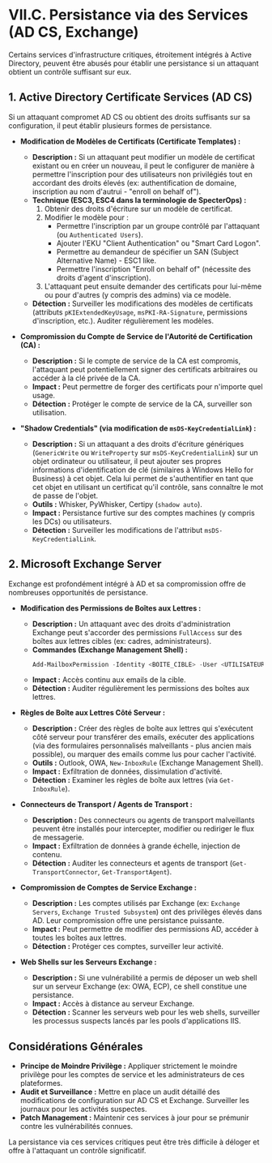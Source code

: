 # VII.C. Persistance via des Services (AD CS, Exchange)

Certains services d'infrastructure critiques, étroitement intégrés à Active Directory, peuvent être abusés pour établir une persistance si un attaquant obtient un contrôle suffisant sur eux.

## 1. Active Directory Certificate Services (AD CS)

Si un attaquant compromet AD CS ou obtient des droits suffisants sur sa configuration, il peut établir plusieurs formes de persistance.

*   **Modification de Modèles de Certificats (Certificate Templates) :**
    *   **Description :** Si un attaquant peut modifier un modèle de certificat existant ou en créer un nouveau, il peut le configurer de manière à permettre l'inscription pour des utilisateurs non privilégiés tout en accordant des droits élevés (ex: authentification de domaine, inscription au nom d'autrui - "enroll on behalf of").
    *   **Technique (ESC3, ESC4 dans la terminologie de SpecterOps) :**
        1.  Obtenir des droits d'écriture sur un modèle de certificat.
        2.  Modifier le modèle pour :
            *   Permettre l'inscription par un groupe contrôlé par l'attaquant (ou `Authenticated Users`).
            *   Ajouter l'EKU "Client Authentication" ou "Smart Card Logon".
            *   Permettre au demandeur de spécifier un SAN (Subject Alternative Name) - ESC1 like.
            *   Permettre l'inscription "Enroll on behalf of" (nécessite des droits d'agent d'inscription).
        3.  L'attaquant peut ensuite demander des certificats pour lui-même ou pour d'autres (y compris des admins) via ce modèle.
    *   **Détection :** Surveiller les modifications des modèles de certificats (attributs `pKIExtendedKeyUsage`, `msPKI-RA-Signature`, permissions d'inscription, etc.). Auditer régulièrement les modèles.

*   **Compromission du Compte de Service de l'Autorité de Certification (CA) :**
    *   **Description :** Si le compte de service de la CA est compromis, l'attaquant peut potentiellement signer des certificats arbitraires ou accéder à la clé privée de la CA.
    *   **Impact :** Peut permettre de forger des certificats pour n'importe quel usage.
    *   **Détection :** Protéger le compte de service de la CA, surveiller son utilisation.

*   **"Shadow Credentials" (via modification de `msDS-KeyCredentialLink`) :**
    *   **Description :** Si un attaquant a des droits d'écriture génériques (`GenericWrite` ou `WriteProperty` sur `msDS-KeyCredentialLink`) sur un objet ordinateur ou utilisateur, il peut ajouter ses propres informations d'identification de clé (similaires à Windows Hello for Business) à cet objet. Cela lui permet de s'authentifier en tant que cet objet en utilisant un certificat qu'il contrôle, sans connaître le mot de passe de l'objet.
    *   **Outils :** Whisker, PyWhisker, Certipy (`shadow auto`).
    *   **Impact :** Persistance furtive sur des comptes machines (y compris les DCs) ou utilisateurs.
    *   **Détection :** Surveiller les modifications de l'attribut `msDS-KeyCredentialLink`.

## 2. Microsoft Exchange Server

Exchange est profondément intégré à AD et sa compromission offre de nombreuses opportunités de persistance.

*   **Modification des Permissions de Boîtes aux Lettres :**
    *   **Description :** Un attaquant avec des droits d'administration Exchange peut s'accorder des permissions `FullAccess` sur des boîtes aux lettres cibles (ex: cadres, administrateurs).
    *   **Commandes (Exchange Management Shell) :**
        ```powershell
        Add-MailboxPermission -Identity <BOITE_CIBLE> -User <UTILISATEUR_ATTAQUANT> -AccessRights FullAccess -InheritanceType All
        ```
    *   **Impact :** Accès continu aux emails de la cible.
    *   **Détection :** Auditer régulièrement les permissions des boîtes aux lettres.

*   **Règles de Boîte aux Lettres Côté Serveur :**
    *   **Description :** Créer des règles de boîte aux lettres qui s'exécutent côté serveur pour transférer des emails, exécuter des applications (via des formulaires personnalisés malveillants - plus ancien mais possible), ou marquer des emails comme lus pour cacher l'activité.
    *   **Outils :** Outlook, OWA, `New-InboxRule` (Exchange Management Shell).
    *   **Impact :** Exfiltration de données, dissimulation d'activité.
    *   **Détection :** Examiner les règles de boîte aux lettres (via `Get-InboxRule`).

*   **Connecteurs de Transport / Agents de Transport :**
    *   **Description :** Des connecteurs ou agents de transport malveillants peuvent être installés pour intercepter, modifier ou rediriger le flux de messagerie.
    *   **Impact :** Exfiltration de données à grande échelle, injection de contenu.
    *   **Détection :** Auditer les connecteurs et agents de transport (`Get-TransportConnector`, `Get-TransportAgent`).

*   **Compromission de Comptes de Service Exchange :**
    *   **Description :** Les comptes utilisés par Exchange (ex: `Exchange Servers`, `Exchange Trusted Subsystem`) ont des privilèges élevés dans AD. Leur compromission offre une persistance puissante.
    *   **Impact :** Peut permettre de modifier des permissions AD, accéder à toutes les boîtes aux lettres.
    *   **Détection :** Protéger ces comptes, surveiller leur activité.

*   **Web Shells sur les Serveurs Exchange :**
    *   **Description :** Si une vulnérabilité a permis de déposer un web shell sur un serveur Exchange (ex: OWA, ECP), ce shell constitue une persistance.
    *   **Impact :** Accès à distance au serveur Exchange.
    *   **Détection :** Scanner les serveurs web pour les web shells, surveiller les processus suspects lancés par les pools d'applications IIS.

## Considérations Générales

*   **Principe de Moindre Privilège :** Appliquer strictement le moindre privilège pour les comptes de service et les administrateurs de ces plateformes.
*   **Audit et Surveillance :** Mettre en place un audit détaillé des modifications de configuration sur AD CS et Exchange. Surveiller les journaux pour les activités suspectes.
*   **Patch Management :** Maintenir ces services à jour pour se prémunir contre les vulnérabilités connues.

La persistance via ces services critiques peut être très difficile à déloger et offre à l'attaquant un contrôle significatif. 